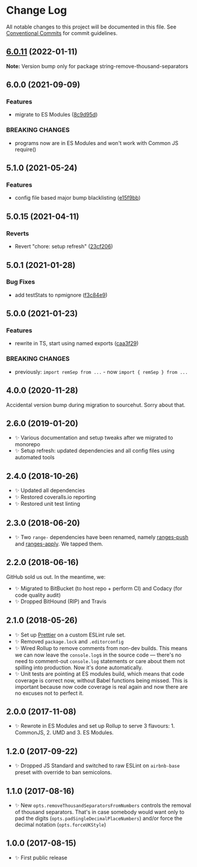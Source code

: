 # Change Log

All notable changes to this project will be documented in this file.
See [Conventional Commits](https://conventionalcommits.org) for commit guidelines.

## [6.0.11](https://github.com/codsen/codsen/compare/string-remove-thousand-separators@6.0.10...string-remove-thousand-separators@6.0.11) (2022-01-11)

**Note:** Version bump only for package string-remove-thousand-separators





## 6.0.0 (2021-09-09)

### Features

- migrate to ES Modules ([8c9d95d](https://github.com/codsen/codsen/commit/8c9d95d5dea0b769c2f070397141918a4893d575))

### BREAKING CHANGES

- programs now are in ES Modules and won't work with Common JS require()

## 5.1.0 (2021-05-24)

### Features

- config file based major bump blacklisting ([e15f9bb](https://github.com/codsen/codsen/commit/e15f9bba1c4fd5f847ac28b3f38fa6ee633f5dca))

## 5.0.15 (2021-04-11)

### Reverts

- Revert "chore: setup refresh" ([23cf206](https://github.com/codsen/codsen/commit/23cf206970a087ff0fa04e61f94d919f59ab3881))

## 5.0.1 (2021-01-28)

### Bug Fixes

- add testStats to npmignore ([f3c84e9](https://github.com/codsen/codsen/commit/f3c84e95afc5514214312f913692d85b2e12eb29))

## 5.0.0 (2021-01-23)

### Features

- rewrite in TS, start using named exports ([caa3f29](https://github.com/codsen/codsen/commit/caa3f29e0b0a2e8cb63f5683a0fc7d1139c72fc7))

### BREAKING CHANGES

- previously: `import remSep from ...` - now `import { remSep } from ...`

## 4.0.0 (2020-11-28)

Accidental version bump during migration to sourcehut. Sorry about that.

## 2.6.0 (2019-01-20)

- ✨ Various documentation and setup tweaks after we migrated to monorepo
- ✨ Setup refresh: updated dependencies and all config files using automated tools

## 2.4.0 (2018-10-26)

- ✨ Updated all dependencies
- ✨ Restored coveralls.io reporting
- ✨ Restored unit test linting

## 2.3.0 (2018-06-20)

- ✨ Two `range-` dependencies have been renamed, namely [ranges-push](https://www.npmjs.com/package/ranges-push) and [ranges-apply](https://www.npmjs.com/package/ranges-apply). We tapped them.

## 2.2.0 (2018-06-16)

GitHub sold us out. In the meantime, we:

- ✨ Migrated to BitBucket (to host repo + perform CI) and Codacy (for code quality audit)
- ✨ Dropped BitHound (RIP) and Travis

## 2.1.0 (2018-05-26)

- ✨ Set up [Prettier](https://prettier.io) on a custom ESLint rule set.
- ✨ Removed `package.lock` and `.editorconfig`
- ✨ Wired Rollup to remove comments from non-dev builds. This means we can now leave the `console.log`s in the source code — there's no need to comment-out `console.log` statements or care about them not spilling into production. Now it's done automatically.
- ✨ Unit tests are pointing at ES modules build, which means that code coverage is correct now, without Babel functions being missed. This is important because now code coverage is real again and now there are no excuses not to perfect it.

## 2.0.0 (2017-11-08)

- ✨ Rewrote in ES Modules and set up Rollup to serve 3 flavours: 1. CommonJS, 2. UMD and 3. ES Modules.

## 1.2.0 (2017-09-22)

- ✨ Dropped JS Standard and switched to raw ESLint on `airbnb-base` preset with override to ban semicolons.

## 1.1.0 (2017-08-16)

- ✨ New `opts.removeThousandSeparatorsFromNumbers` controls the removal of thousand separators. That's in case somebody would want only to pad the digits (`opts.padSingleDecimalPlaceNumbers`) and/or force the decimal notation (`opts.forceUKStyle`)

## 1.0.0 (2017-08-15)

- ✨ First public release
